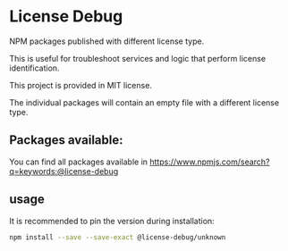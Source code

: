 # License Debug

NPM packages published with different license type.

This is useful for troubleshoot services and logic that perform license identification.

This project is provided in MIT license.

The individual packages will contain an empty file with a different license type.

## Packages available:

You can find all packages available in https://www.npmjs.com/search?q=keywords:@license-debug

## usage

It is recommended to pin the version during installation:

```bash
npm install --save --save-exact @license-debug/unknown
```

